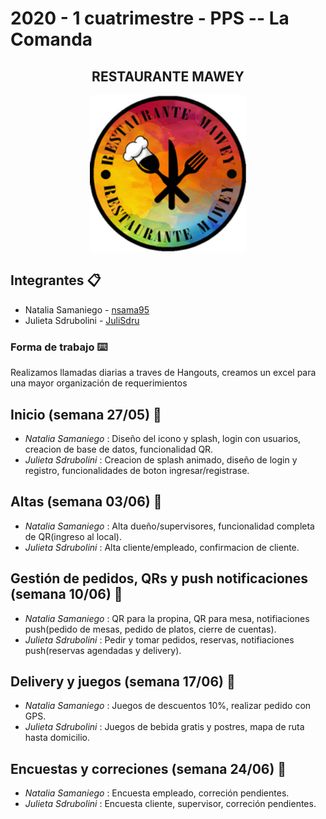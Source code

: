 <h1>2020 - 1 cuatrimestre - PPS -- La Comanda</h1>

<h2 align="center">RESTAURANTE MAWEY</h2>


<p align="center">
  <img src="https://github.com/nsama95/2020_TP_PPS_Comanda_1_cuatri/blob/master/lacomanda/resources/android/icon/drawable-xxxhdpi-icon.png" width="250" height="250"> </p>


## Integrantes 📋

* Natalia Samaniego - [nsama95](https://github.com/nsama95)
* Julieta Sdrubolini  - [JuliSdru](https://github.com/JuliSdru)




### Forma de trabajo ⌨️

Realizamos llamadas diarias a traves de Hangouts, creamos un excel para una mayor organización de requerimientos


## Inicio (semana 27/05) 📌

* *Natalia Samaniego* : Diseño del icono y splash, login con usuarios, creacion de base de datos, funcionalidad QR.
* *Julieta Sdrubolini* : Creacion de splash animado, diseño de login y registro, funcionalidades de boton ingresar/registrase.

## Altas (semana 03/06) 📌

* *Natalia Samaniego* : Alta dueño/supervisores, funcionalidad completa de QR(ingreso al local).
* *Julieta Sdrubolini* : Alta cliente/empleado, confirmacion de cliente.

## Gestión de pedidos, QRs y push notificaciones (semana 10/06) 📌

* *Natalia Samaniego* : QR para la propina, QR para mesa, notifiaciones push(pedido de mesas, pedido de platos, cierre de cuentas).
* *Julieta Sdrubolini* : Pedir y tomar pedidos, reservas, notifiaciones push(reservas agendadas y delivery).

## Delivery y juegos (semana 17/06) 📌

* *Natalia Samaniego* : Juegos de descuentos 10%, realizar pedido con GPS.
* *Julieta Sdrubolini* : Juegos de bebida gratis y postres, mapa de ruta hasta domicilio. 

## Encuestas y correciones (semana 24/06) 📌

* *Natalia Samaniego* : Encuesta empleado, correción pendientes.
* *Julieta Sdrubolini* : Encuesta cliente, supervisor, correción pendientes.

